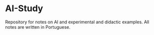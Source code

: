 # AI-Study
 Repository for notes on AI and experimental and didactic examples. All notes are written in Portuguese.
